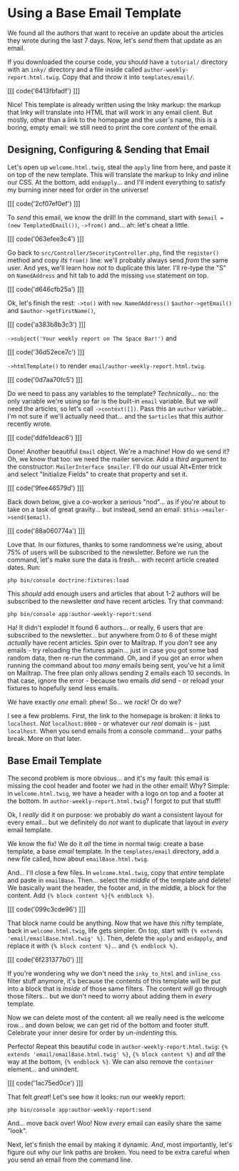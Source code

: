 # Using a Base Email Template

We found all the authors that want to receive an update about the articles
they wrote during the last 7 days. Now, let's *send* them that update as an email.

If you downloaded the course code, you should have a `tutorial/` directory with an
`inky/` directory and a file inside called `author-weekly-report.html.twig`. Copy
that and throw it into `templates/email/`.

[[[ code('6413fbfadf') ]]]

Nice! This template is already written using the Inky markup: the markup that Inky
will translate into HTML that will work in any email client. But mostly, other
than a link to the homepage and the user's name, this is a boring, empty email:
we still need to print the core *content* of the email.

## Designing, Configuring & Sending that Email

Let's open up `welcome.html.twig`, steal the `apply` line from here, and paste it
on top of the new template. This will translate the markup to Inky *and* inline
our CSS. At the bottom, add `endapply`... and I'll indent everything to satisfy
my burning inner need for order in the universe!

[[[ code('2cf07ef0ef') ]]]

To *send* this email, we know the drill! In the command, start with
`$email = (new TemplatedEmail())`, `->from()` and... ah: let's cheat a little.

[[[ code('063efee3c4') ]]]

Go back to `src/Controller/SecurityController.php`, find the `register()` method
and copy *its* `from()` line: we'll probably always send *from* the same user.
And yes, we'll learn how *not* to duplicate this later. I'll re-type the
"S" on `NamedAddress` and hit tab to add the missing `use` statement on top.

[[[ code('d646cfb25a') ]]]

Ok, let's finish the rest: `->to()` with `new NamedAddress()`
`$author->getEmail()` and `$author->getFirstName()`,

[[[ code('a383b8b3c3') ]]]

`->subject('Your weekly report on The Space Bar!')` and

[[[ code('36d52ece7c') ]]]

`->htmlTemplate()` to render `email/author-weekly-report.html.twig`.

[[[ code('0d7aa70fc5') ]]]

Do we need to pass any variables to the template? *Technically*... no: the only
variable we're using so far is the built-in `email` variable. But we *will* need
the articles, so let's call `->context([])`. Pass this an `author` variable...
I'm not sure if we'll actually need that... and the `$articles` that this author
recently wrote.

[[[ code('ddfe1deac6') ]]]

Done! Another beautiful `Email` object. We're a machine! How do we send it? Oh,
we know that too: we need the mailer service. Add a *third* argument to the
constructor: `MailerInterface $mailer`. I'll do our usual Alt+Enter trick and
select "Initialize Fields" to create that property and set it.

[[[ code('9fee46579d') ]]]

Back down below, give a co-worker a serious "nod"... as if you're about to take
on a task of great gravity... but instead, send an email:
`$this->mailer->send($email)`.

[[[ code('88a060774a') ]]]

Love that. In our fixtures, thanks to some randomness we're using, about 75% of
users will be subscribed to the newsletter. Before we run the command, let's make
sure the data is fresh... with recent article created dates. Run:

```terminal
php bin/console doctrine:fixtures:load
```

This *should* add enough users and articles that about 1-2 authors will be subscribed
to the newsletter *and* have recent articles. Try that command:

```terminal-silent
php bin/console app:author-weekly-report:send
```

Ha! It didn't explode! It found 6 authors... or really, 6 users that
are subscribed to the newsletter... but anywhere from 0 to 6 of these might
*actually* have recent articles. Spin over to Mailtrap. If you *don't* see any
emails - try reloading the fixtures again... just in case you got some bad random
data, then re-run the command. Oh, and if you got an error when running the command
about too *many* emails being sent, you've hit a limit on Mailtrap. The free plan
only allows sending 2 emails each 10 seconds. In that case, ignore the error - because
two emails *did* send - or reload your fixtures to hopefully send less emails.

We have exactly *one* email: phew! So... we *rock*! Or do we?

I see a few problems. First, the link to the homepage is broken: it links to
`localhost`. *Not* `localhost:8000` - or whatever our *real* domain is - just
`localhost`. When you send emails from a console command... your paths break.
More on that later.

## Base Email Template

The second problem is more obvious... and it's my fault: this email is missing
the cool header and footer we had in the other email! Why? Simple: in
`welcome.html.twig`, we have a header with a logo on top and a footer at the bottom.
In `author-weekly-report.html.twig`? I forgot to put that stuff!

Ok, I *really* did it on purpose: we probably *do* want a consistent layout for
every email... but we definitely do *not* want to duplicate that layout in *every*
email template.

We know the fix! We do it *all* the time in normal twig: create a base template,
a base *email* template. In the `templates/email` directory, add a new file
called, how about `emailBase.html.twig`.

And... I'll close a few files. In `welcome.html.twig`, copy that *entire* template
and paste in `emailBase`. Then... select the *middle* of the template and delete!
We basically want the header, the footer and, in the middle, a block for the
content. Add `{% block content %}{% endblock %}`.

[[[ code('099c3cde96') ]]]

That block name could be anything. Now that we have *this* nifty template, back
in `welcome.html.twig`, life gets simpler. On top, start with
`{% extends 'email/emailBase.html.twig' %}`. Then, delete the `apply` and `endapply`,
and replace it with `{% block content %}`... and `{% endblock %}`.

[[[ code('6f231377b0') ]]]

If you're wondering why we don't need the `inky_to_html` and `inline_css` filter
stuff anymore, it's because the contents of this template will be put into a block
that is *inside* of those same filters. The content *will* go through those filters...
but we don't need to worry about adding them in *every* template.

Now we can delete most of the content: all we really need is the welcome row...
and down below, we can get rid of the bottom and footer stuff. Celebrate
your inner desire for order by *un-indenting* this.

Perfecto! Repeat this beautiful code in `author-weekly-report.html.twig`:
`{% extends 'email/emailBase.html.twig' %}`, `{% block content %}` and *all* the
way at the bottom, `{% endblock %}`. We can also remove the `container` element...
and unindent.

[[[ code('1ac75ed0ce') ]]]

That felt *great*! Let's see how it looks: run our weekly report:

```terminal-silent
php bin/console app:author-weekly-report:send
```

And... move back over! Woo! Now *every* email can easily share the same "look".

Next, let's finish the email by making it dynamic. *And*, most importantly, let's
figure out why our link paths are broken. You need to be extra careful when you
send an email from the command line.
